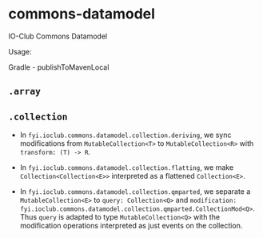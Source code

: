 # commons-datamodel

IO-Club Commons Datamodel

Usage:

Gradle - publishToMavenLocal

## `.array`

## `.collection`

- In `fyi.ioclub.commons.datamodel.collection.deriving`, we sync modifications
  from `MutableCollection<T>` to `MutableCollection<R>` with `transform: (T) -> R`.

- In `fyi.ioclub.commons.datamodel.collection.flatting`, we make `Collection<Collection<E>>`
  interpreted as a flattened `Collection<E>`.

- In `fyi.ioclub.commons.datamodel.collection.qmparted`, we separate a `MutableCollection<E>`
  to `query: Collection<Q>` and
  `modification: fyi.ioclub.commons.datamodel.collection.qmparted.CollectionMod<Q>`.
  Thus `query` is adapted to type `MutableCollection<Q>` with the modification operations
  interpreted as just events on the collection.